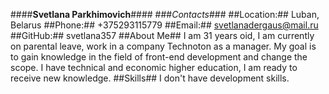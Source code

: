 ####**Svetlana Parkhimovich**####
###_Contacts_###
##Location:## Luban, Belarus 
##Phone:## +375293115779
##Email:## svetlanadergaus@mail.ru
##GitHub:## svetlana357
##About Me##
I am 31 years oid, I am currently on parental leave, work in a company Technoton as a manager. My goal is to gain knowledge in the field of front-end development and change the scope. I have technical and economic higher education, I am ready to receive new knowledge.
##Skills##
I don't have development skills.